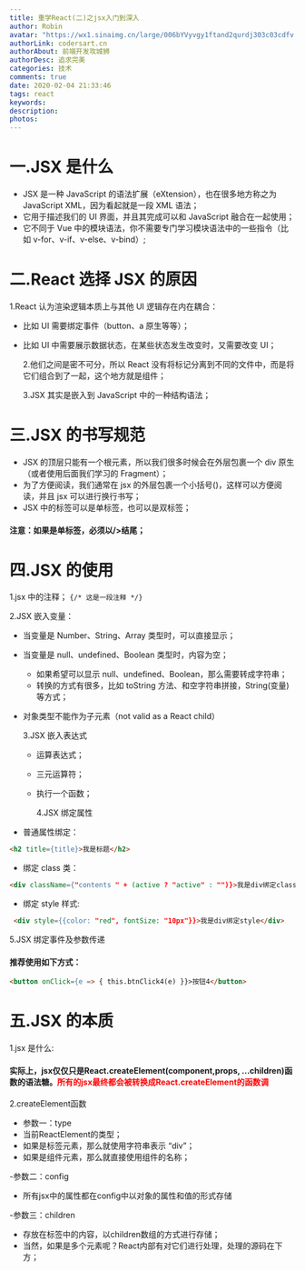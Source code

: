```yaml
---
title: 重学React(二)之jsx入门到深入
author: Robin
avatar: "https://wx1.sinaimg.cn/large/006bYVyvgy1ftand2qurdj303c03cdfv.jpg"
authorLink: codersart.cn
authorAbout: 前端开发攻城狮
authorDesc: 追求完美
categories: 技术
comments: true
date: 2020-02-04 21:33:46
tags: react
keywords:
description:
photos:
---
```


# 一.JSX 是什么

- JSX 是一种 JavaScript 的语法扩展（eXtension），也在很多地方称之为 JavaScript XML，因为看起就是一段 XML 语法；
- 它用于描述我们的 UI 界面，并且其完成可以和 JavaScript 融合在一起使用；
- 它不同于 Vue 中的模块语法，你不需要专门学习模块语法中的一些指令（比如 v-for、v-if、v-else、v-bind）;

# 二.React 选择 JSX 的原因

1.React 认为渲染逻辑本质上与其他 UI 逻辑存在内在耦合：

- 比如 UI 需要绑定事件（button、a 原生等等）；
- 比如 UI 中需要展示数据状态，在某些状态发生改变时，又需要改变 UI；

  2.他们之间是密不可分，所以 React 没有将标记分离到不同的文件中，而是将它们组合到了一起，这个地方就是组件；

  3.JSX 其实是嵌入到 JavaScript 中的一种结构语法；

# 三.JSX 的书写规范

- JSX 的顶层只能有一个根元素，所以我们很多时候会在外层包裹一个 div 原生（或者使用后面我们学习的 Fragment）；
- 为了方便阅读，我们通常在 jsx 的外层包裹一个小括号()，这样可以方便阅读，并且 jsx 可以进行换行书写；
- JSX 中的标签可以是单标签，也可以是双标签；

#### 注意：如果是单标签，必须以/>结尾；

# 四.JSX 的使用

1.jsx 中的注释；
`{/* 这是一段注释 */}`

2.JSX 嵌入变量：

- 当变量是 Number、String、Array 类型时，可以直接显示；
- 当变量是 null、undefined、Boolean 类型时，内容为空；
  - 如果希望可以显示 null、undefined、Boolean，那么需要转成字符串；
  - 转换的方式有很多，比如 toString 方法、和空字符串拼接，String(变量)等方式；
- 对象类型不能作为子元素（not valid as a React child）

  3.JSX 嵌入表达式

  - 运算表达式；
  - 三元运算符；
  - 执行一个函数；

    4.JSX 绑定属性

- 普通属性绑定：

```HTML
<h2 title={title}>我是标题</h2>
```

- 绑定 class 类：

```HTML
<div className={"contents " + (active ? "active" : "")}>我是div绑定class</div>
```

- 绑定 style 样式:

```HTML
 <div style={{color: "red", fontSize: "10px"}}>我是div绑定style</div>
```

5.JSX 绑定事件及参数传递

#### 推荐使用如下方式：

```HTML
<button onClick={e => { this.btnClick4(e) }}>按钮4</button>
```

# 五.JSX 的本质

1.jsx 是什么:

#### 实际上，jsx仅仅只是React.createElement(component,props, ...children)函数的语法糖。<font color="red">所有的jsx最终都会被转换成React.createElement的函数调</font>

2.createElement函数

- 参数一：type
 - 当前ReactElement的类型； 
 - 如果是标签元素，那么就使用字符串表示 “div”； 
 - 如果是组件元素，那么就直接使用组件的名称；

-参数二：config 
 - 所有jsx中的属性都在config中以对象的属性和值的形式存储 

-参数三：children 
 - 存放在标签中的内容，以children数组的方式进行存储； 
 - 当然，如果是多个元素呢？React内部有对它们进行处理，处理的源码在下方；

